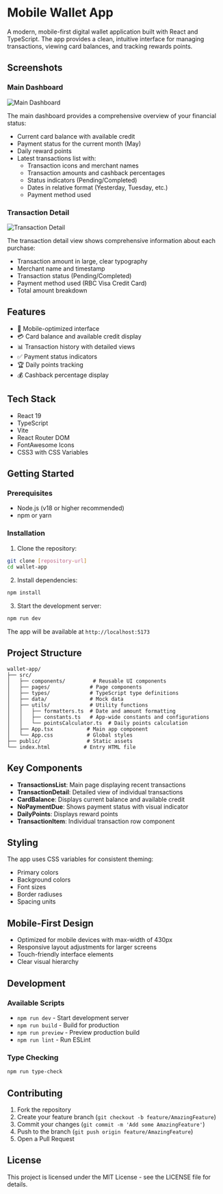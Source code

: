 # Mobile Wallet App

A modern, mobile-first digital wallet application built with React and TypeScript. The app provides a clean, intuitive interface for managing transactions, viewing card balances, and tracking rewards points.

## Screenshots

### Main Dashboard
![Main Dashboard](screenshots/dashboard.png)

The main dashboard provides a comprehensive overview of your financial status:
- Current card balance with available credit
- Payment status for the current month (May)
- Daily reward points
- Latest transactions list with:
  - Transaction icons and merchant names
  - Transaction amounts and cashback percentages
  - Status indicators (Pending/Completed)
  - Dates in relative format (Yesterday, Tuesday, etc.)
  - Payment method used

### Transaction Detail
![Transaction Detail](screenshots/transaction-detail.png)

The transaction detail view shows comprehensive information about each purchase:
- Transaction amount in large, clear typography
- Merchant name and timestamp
- Transaction status (Pending/Completed)
- Payment method used (RBC Visa Credit Card)
- Total amount breakdown

## Features

- 📱 Mobile-optimized interface
- 💳 Card balance and available credit display
- 📊 Transaction history with detailed views
- ✅ Payment status indicators
- 🏆 Daily points tracking
- 💰 Cashback percentage display

## Tech Stack

- React 19
- TypeScript
- Vite
- React Router DOM
- FontAwesome Icons
- CSS3 with CSS Variables

## Getting Started

### Prerequisites

- Node.js (v18 or higher recommended)
- npm or yarn

### Installation

1. Clone the repository:
```bash
git clone [repository-url]
cd wallet-app
```

2. Install dependencies:
```bash
npm install
```

3. Start the development server:
```bash
npm run dev
```

The app will be available at `http://localhost:5173`

## Project Structure

```
wallet-app/
├── src/
│   ├── components/         # Reusable UI components
│   ├── pages/             # Page components
│   ├── types/             # TypeScript type definitions
│   ├── data/              # Mock data
│   ├── utils/             # Utility functions
│   │   ├── formatters.ts  # Date and amount formatting
│   │   ├── constants.ts   # App-wide constants and configurations
│   │   └── pointsCalculator.ts  # Daily points calculation
│   ├── App.tsx           # Main app component
│   └── App.css           # Global styles
├── public/               # Static assets
└── index.html           # Entry HTML file
```

## Key Components

- **TransactionsList**: Main page displaying recent transactions
- **TransactionDetail**: Detailed view of individual transactions
- **CardBalance**: Displays current balance and available credit
- **NoPaymentDue**: Shows payment status with visual indicator
- **DailyPoints**: Displays reward points
- **TransactionItem**: Individual transaction row component

## Styling

The app uses CSS variables for consistent theming:
- Primary colors
- Background colors
- Font sizes
- Border radiuses
- Spacing units

## Mobile-First Design

- Optimized for mobile devices with max-width of 430px
- Responsive layout adjustments for larger screens
- Touch-friendly interface elements
- Clear visual hierarchy

## Development

### Available Scripts

- `npm run dev` - Start development server
- `npm run build` - Build for production
- `npm run preview` - Preview production build
- `npm run lint` - Run ESLint

### Type Checking

```bash
npm run type-check
```

## Contributing

1. Fork the repository
2. Create your feature branch (`git checkout -b feature/AmazingFeature`)
3. Commit your changes (`git commit -m 'Add some AmazingFeature'`)
4. Push to the branch (`git push origin feature/AmazingFeature`)
5. Open a Pull Request

## License

This project is licensed under the MIT License - see the LICENSE file for details.
